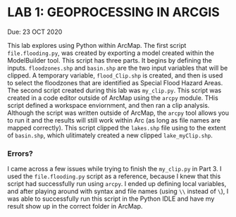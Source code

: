 # LAB 1: GEOPROCESSING IN ARCGIS
Due: 23 OCT 2020

This lab explores using Python within ArcMap. The first script `file.flooding.py`, was created by exporting a model created within the ModelBuilder tool. This script has three parts. It begins by defining the inputs. `floodzones.shp` and `basin.shp` are the two input variables that will be clipped. A temporary variable,  `flood_Clip.shp` is created, and then is used to select the floodzones that are identified as Special Flood Hazard Areas. 
The second script created during this lab was `my_clip.py`. This script was created in a code editor outside of ArcMap using the `arcpy` module. THis script defined a workspace enviornment, and then ran a clip analysis. Although the script was written outside of ArcMap, the `arcpy` tool allows you to run it and the results will still work within Arc (as long as file names are mapped correctly). This script clipped the `lakes.shp` file using to the extent of `basin.shp`, which ulitimately created a new clipped `lake_myClip.shp`. 
### Errors? 
I came across a few issues while trying to finish the `my_clip.py` in Part 3. I used the `file.flooding.py` script as a reference, because I knew that this script had successfully run using `arcpy`. I ended up defining local variables, and after playing around with syntax and file names (using `\\` instead of `\`), I was able to successfully run this script in the Python IDLE and have my result show up in the correct folder in ArcMap. 
